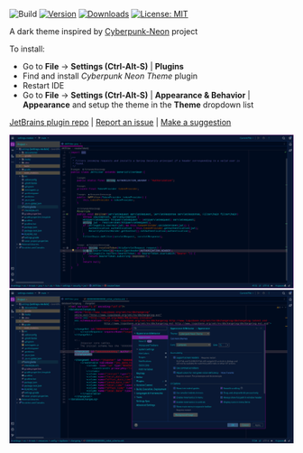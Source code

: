![Build](https://github.com/SIDSSIDS/test-idea-template/workflows/Build/badge.svg)
[![Version](https://img.shields.io/jetbrains/plugin/v/21120-cyberpunk-neon-theme.svg)](https://plugins.jetbrains.com/plugin/21120-cyberpunk-neon-theme)
[![Downloads](https://img.shields.io/jetbrains/plugin/d/21120-cyberpunk-neon-theme.svg)](https://plugins.jetbrains.com/plugin/21120-cyberpunk-neon-theme)
[![License: MIT](https://img.shields.io/badge/License-MIT-green.svg)](https://opensource.org/licenses/MIT)

A dark theme inspired by [Cyberpunk-Neon](https://github.com/roboron3042/cyberpunk-neon) project

To install:
* Go to **File** -> **Settings (Ctrl-Alt-S)** | **Plugins**
* Find and install *Cyberpunk Neon Theme* plugin
* Restart IDE
* Go to **File** -> **Settings (Ctrl-Alt-S)** | **Appearance & Behavior** | **Appearance** and setup the theme in the **Theme** dropdown list

[JetBrains plugin repo](https://plugins.jetbrains.com/plugin/21120-cyberpunk-neon-theme) | [Report an issue](https://github.com/SIDSSIDS/jetbrains-cyberpunk-neon-theme/issues) | [Make a suggestion](https://github.com/SIDSSIDS/jetbrains-cyberpunk-neon-theme/issues)

![Screenshot 1](/screenshots/cyberpunk-neon-theme-01.png)
![Screenshot 2](/screenshots/cyberpunk-neon-theme-02.png)
